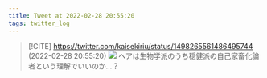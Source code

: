 ```yaml
---
title: Tweet at 2022-02-28 20:55:20
tags: twitter_log
---
```


> [!CITE] https://twitter.com/kaisekiriu/status/1498265561486495744 (2022-02-28 20:55:20)
> ![](https://twitter.com/kaisekiriu/status/1498265561486495744)
> ヘアは生物学派のうち穏健派の自己家畜化論者という理解でいいのか…？
